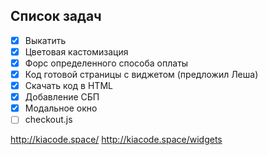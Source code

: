 ## Список задач
- [X] Выкатить
- [X] Цветовая кастомизация
- [X] Форс определенного способа оплаты
- [X] Код готовой страницы с виджетом (предложил Леша)
- [X] Скачать код в HTML
- [X] Добавление СБП
- [X] Модальное окно
- [ ] checkout.js

http://kiacode.space/
http://kiacode.space/widgets
